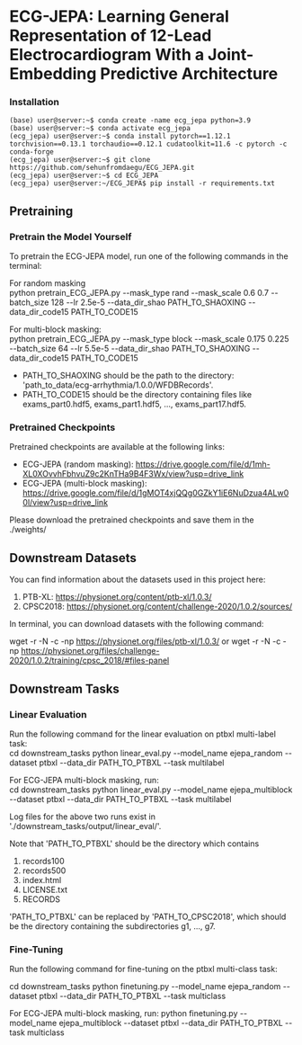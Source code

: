 # ECG-JEPA: Learning General Representation of 12-Lead Electrocardiogram With a Joint-Embedding Predictive Architecture

### Installation
```console
(base) user@server:~$ conda create -name ecg_jepa python=3.9
(base) user@server:~$ conda activate ecg_jepa
(ecg_jepa) user@server:~$ conda install pytorch==1.12.1 torchvision==0.13.1 torchaudio==0.12.1 cudatoolkit=11.6 -c pytorch -c conda-forge
(ecg_jepa) user@server:~$ git clone https://github.com/sehunfromdaegu/ECG_JEPA.git
(ecg_jepa) user@server:~$ cd ECG_JEPA
(ecg_jepa) user@server:~/ECG_JEPA$ pip install -r requirements.txt
```

## Pretraining
### Pretrain the Model Yourself
To pretrain the ECG-JEPA model, run one of the following commands in the terminal:

For random masking\
python pretrain_ECG_JEPA.py --mask_type rand --mask_scale 0.6 0.7 --batch_size 128 --lr 2.5e-5 --data_dir_shao PATH_TO_SHAOXING --data_dir_code15 PATH_TO_CODE15

For multi-block masking:\
python pretrain_ECG_JEPA.py --mask_type block --mask_scale 0.175 0.225 --batch_size 64 --lr 5.5e-5 --data_dir_shao PATH_TO_SHAOXING --data_dir_code15 PATH_TO_CODE15

- PATH_TO_SHAOXING should be the path to the directory: 'path_to_data/ecg-arrhythmia/1.0.0/WFDBRecords'.
- PATH_TO_CODE15 should be the directory containing files like exams_part0.hdf5, exams_part1.hdf5, ..., exams_part17.hdf5.

### Pretrained Checkpoints
Pretrained checkpoints are available at the following links:

- ECG-JEPA (random masking): https://drive.google.com/file/d/1mh-XL0XOvvhFbhvuZ9c2KnTHa9B4F3Wx/view?usp=drive_link
- ECG-JEPA (multi-block masking): https://drive.google.com/file/d/1gMOT4xjQQg0GZkY1iE6NuDzua4ALw00l/view?usp=drive_link

Please download the pretrained checkpoints and save them in the ./weights/

## Downstream Datasets
You can find information about the datasets used in this project here:

1. PTB-XL: https://physionet.org/content/ptb-xl/1.0.3/
2. CPSC2018: https://physionet.org/content/challenge-2020/1.0.2/sources/

In terminal, you can download datasets with the following command:

wget -r -N -c -np https://physionet.org/files/ptb-xl/1.0.3/
or
wget -r -N -c -np https://physionet.org/files/challenge-2020/1.0.2/training/cpsc_2018/#files-panel

## Downstream Tasks
### Linear Evaluation 
Run the following command for the linear evaluation on ptbxl multi-label task:\
cd downstream_tasks python linear_eval.py --model_name ejepa_random --dataset ptbxl --data_dir PATH_TO_PTBXL --task multilabel

For ECG-JEPA multi-block masking, run:\
cd downstream_tasks python linear_eval.py --model_name ejepa_multiblock --dataset ptbxl --data_dir PATH_TO_PTBXL --task multilabel

Log files for the above two runs exist in './downstream_tasks/output/linear_eval/'.

Note that 'PATH_TO_PTBXL' should be the directory which contains 
1. records100
2. records500
3. index.html
4. LICENSE.txt
5. RECORDS 

'PATH_TO_PTBXL' can be replaced by 'PATH_TO_CPSC2018', which should be the directory containing the subdirectories g1, ..., g7. 

### Fine-Tuning
Run the following command for fine-tuning on the ptbxl multi-class task:

cd downstream_tasks
python finetuning.py --model_name ejepa_random --dataset ptbxl --data_dir PATH_TO_PTBXL --task multiclass

For ECG-JEPA multi-block masking, run:
python finetuning.py --model_name ejepa_multiblock --dataset ptbxl --data_dir PATH_TO_PTBXL --task multiclass
